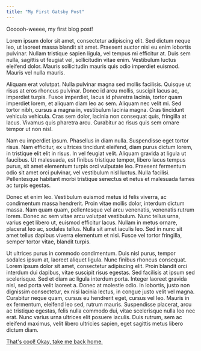 ```yaml
---
title: "My First Gatsby Post"
---
```

Oooooh-weeee, my first blog post!

Lorem ipsum dolor sit amet, consectetur adipiscing elit. Sed dictum neque leo, ut laoreet massa blandit sit amet. Praesent auctor nisi eu enim lobortis pulvinar. Nullam tristique sapien ligula, vel tempus mi efficitur at. Duis sem nulla, sagittis ut feugiat vel, sollicitudin vitae enim. Vestibulum luctus eleifend dolor. Mauris sollicitudin mauris quis odio imperdiet euismod. Mauris vel nulla mauris.

Aliquam erat volutpat. Nulla pulvinar magna sed mollis facilisis. Quisque ut risus at eros rhoncus pulvinar. Donec id arcu mollis, suscipit lacus ac, imperdiet turpis. Fusce imperdiet, lacus id pharetra lacinia, tortor quam imperdiet lorem, et aliquam diam leo ac sem. Aliquam nec velit mi. Sed tortor nibh, cursus a magna in, vestibulum lacinia magna. Cras tincidunt vehicula vehicula. Cras sem dolor, lacinia non consequat quis, fringilla at lacus. Vivamus quis pharetra arcu. Curabitur ac risus quis sem ornare tempor ut non nisl.

Nam eu imperdiet ipsum. Phasellus in diam nulla. Suspendisse eget tortor risus. Nam efficitur, ex ultrices tincidunt eleifend, diam purus dictum lorem, in tristique elit elit in risus. In vel feugiat velit. Aliquam gravida at ligula ut faucibus. Ut malesuada, est finibus tristique tempor, libero lacus tempus purus, sit amet elementum turpis orci vulputate leo. Praesent fermentum odio sit amet orci pulvinar, vel vestibulum nisl luctus. Nulla facilisi. Pellentesque habitant morbi tristique senectus et netus et malesuada fames ac turpis egestas.

Donec et enim leo. Vestibulum euismod metus id felis viverra, ac condimentum massa hendrerit. Proin vitae mollis dolor, interdum dictum massa. Nam quam quam, pellentesque vel arcu venenatis, venenatis rutrum lorem. Donec ac sem vitae arcu volutpat vestibulum. Nunc tellus urna, varius eget libero ut, euismod efficitur lacus. Nullam in metus ornare, placerat leo ac, sodales tellus. Nulla sit amet iaculis leo. Sed in nunc sit amet tellus dapibus viverra elementum et nisi. Fusce vel tortor fringilla, semper tortor vitae, blandit turpis.

Ut ultrices purus in commodo condimentum. Duis nisl purus, tempor sodales ipsum at, laoreet aliquet ligula. Nunc finibus rhoncus consequat. Lorem ipsum dolor sit amet, consectetur adipiscing elit. Proin blandit orci interdum dui dapibus, vitae suscipit risus egestas. Sed facilisis at ipsum sed scelerisque. Sed et diam ac ligula interdum porta. Integer laoreet gravida nisl, sed porta velit laoreet a. Donec at molestie odio. In lobortis, justo non dignissim consectetur, ex nisi lacinia lectus, in congue justo velit vel magna. Curabitur neque quam, cursus eu hendrerit eget, cursus vel leo. Mauris in ex fermentum, eleifend leo sed, rutrum mauris. Suspendisse placerat, arcu ac tristique egestas, felis nulla commodo dui, vitae scelerisque nulla leo nec erat. Nunc varius urna ultrices elit posuere iaculis. Duis rutrum, sem ac eleifend maximus, velit libero ultricies sapien, eget sagittis metus libero dictum diam.

[That's cool! Okay, take me back home.](/)
